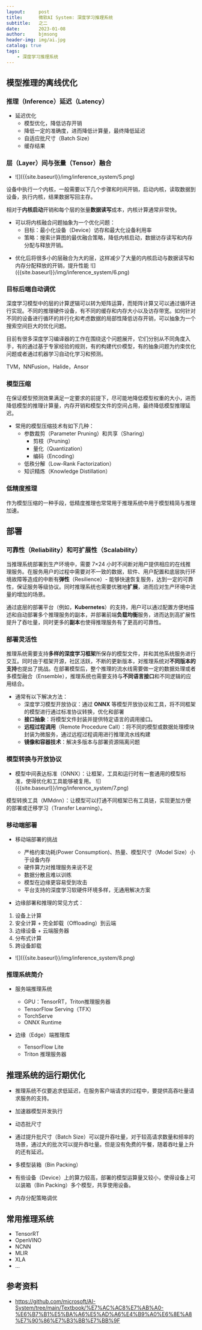 ```yaml
---
layout:     post
title:      微软AI System: 深度学习推理系统
subtitle:   之二
date:       2023-01-08
author:     bjmsong
header-img: img/ai.jpg
catalog: true
tags:
    - 深度学习推理系统
---
```


## 模型推理的离线优化

### 推理（Inference）延迟（Latency）

- 延迟优化
  - 模型优化，降低访存开销
  - 降低一定的准确度，进而降低计算量，最终降低延迟
  - 自适应批尺寸（Batch Size）
  - 缓存结果



### 层（Layer）间与张量（Tensor）融合

<ul> 
<li markdown="1">
![]({{site.baseurl}}/img/inference_system/5.png) 
</li> 
</ul> 

设备中执行一个内核，一般需要以下几个步骤和时间开销，启动内核，读取数据到设备，执行内核，结果数据写回主存。

相对于**内核启动**开销和每个层的张量**数据读写**成本，内核计算通常非常快。

- 可以将内核融合问题抽象为一个优化问题：
  - 目标：最小化设备（Device）访存和最大化设备利用率
  - 策略：搜索计算图的最优融合策略，降低内核启动，数据访存读写和内存分配与释放开销。

<ul> 
<li markdown="1">
优化后将很多小的层融合为大的层，这样减少了大量的内核启动与数据读写和内存分配释放的开销，提升性能
![]({{site.baseurl}}/img/inference_system/6.png) 
</li> 
</ul> 



### 目标后端自动调优

深度学习模型中的层的计算逻辑可以转为矩阵运算，而矩阵计算又可以通过循环进行实现。不同的推理硬件设备，有不同的缓存和内存大小以及访存带宽。如何针对不同的设备进行循环的并行化和考虑数据的局部性降低访存开销，可以抽象为一个搜索空间巨大的优化问题。

目前有很多深度学习编译器的工作在围绕这个问题展开，它们分别从不同角度入手，有的通过基于专家经验的规则，有的构建代价模型，有的抽象问题为约束优化问题或者通过机器学习自动化学习和预测。

TVM，NNFusion，Halide，Ansor



### 模型压缩

在保证模型预测效果满足一定要求的前提下，尽可能地降低模型权重的大小，进而降低模型的推理计算量，内存开销和模型文件的空间占用，最终降低模型推理延迟。

- 常用的模型压缩技术有如下几种：
  - 参数裁剪（Parameter Pruning）和共享（Sharing）
    - 剪枝（Pruning）
    - 量化（Quantization）
    - 编码（Encoding）
  - 低秩分解（Low-Rank Factorization）
  - 知识精炼（Knowledge Distillation）



### 低精度推理

作为模型压缩的一种手段，低精度推理也常常用于推理系统中用于模型精简与推理加速。



## 部署

### 可靠性（Reliability）和可扩展性（Scalability）

当推理系统部署到生产环境中，需要 7×24 小时不间断对用户提供相应的在线推理服务。在服务用户的过程中需要对不一致的数据，软件、用户配置和底层执行环境故障等造成的中断有**弹性**（Resilience）- 能够快速恢复服务，达到一定的可靠性，保证服务等级协议。同时推理系统也需要优雅地**扩展**，进而应对生产环境中流量的增加的场景。

通过底层的部署平台（例如，**Kubernetes**）的支持，用户可以通过配置方便地描述和自动部署多个推理服务的副本，并部署前端**负载均衡**服务，进而达到高扩展性提升了吞吐量，同时更多的**副本**也使得推理服务有了更高的可靠性。



### 部署灵活性

推理系统需要支持**多样的深度学习框架**所保存的模型文件，并和其他系统服务进行交互。同时由于框架开源，社区活跃，不断的更新版本，对推理系统对**不同版本的支持**也提出了挑战。在部署模型后，整个推理的流水线需要做一定的数据处理或者多模型融合（Ensemble），推理系统也需要支持与**不同语言接口**和不同逻辑的应用结合。

- 通常有以下解决方法：
  - 深度学习模型开放协议：通过 **ONNX** 等模型开放协议和工具，将不同框架的模型进行通过标准协议转换，优化和部署
  - **接口抽象**：将模型文件封装并提供特定语言的调用接口。
  - **远程过程调用**（Remote Procedure Call）：将不同的模型或数据处理模块封装为微服务，通过远程过程调用进行推理流水线构建
  - **镜像和容器技术**：解决多版本与部署资源隔离问题



### 模型转换与开放协议

<ul> 
<li markdown="1">
模型中间表达标准（ONNX）：让框架，工具和运行时有一套通用的模型标准，使得优化和工具能够被复用。
![]({{site.baseurl}}/img/inference_system/7.png) 
</li> 
</ul> 

模型转换工具（MMdnn）：让模型可以打通不同框架已有工具链，实现更加方便的部署或迁移学习（Transfer Learning）。



### 移动端部署

- 移动端部署的挑战
  - 严格约束功耗(Power Consumption)、热量、模型尺寸（Model Size）小于设备内存
  - 硬件算力对推理服务来说不足
  - 数据分散且难以训练
  - 模型在边缘更容易受到攻击
  - 平台支持的深度学习软硬件环境多样，无通用解决方案

- 边缘部署和推理的常见方式：

1. 设备上计算
2. 安全计算 + 完全卸载（Offloading）到云端
3. 边缘设备 + 云端服务器
4. 分布式计算
5. 跨设备卸载

<ul> 
<li markdown="1">
![]({{site.baseurl}}/img/inference_system/8.png) 
</li> 
</ul> 



### 推理系统简介

- 服务端推理系统
  - GPU：TensorRT，Triton推理服务器
  - TensorFlow Serving（TFX）
  - TorchServe
  - ONNX Runtime

- 边缘（Edge）端推理库
  - TensorFlow Lite
  - Triton 推理服务器



## 推理系统的运行期优化

- 推理系统不仅要追求低延迟，在服务客户端请求的过程中，要提供高吞吐量请求服务的支持。

- 加速器模型并发执行

- 动态批尺寸
  
- 通过提升批尺寸（Batch Size）可以提升吞吐量，对于较高请求数量和频率的场景，通过大的批次可以提升吞吐量。但是没有免费的午餐，随着吞吐量上升的还有延迟。
  
- 多模型装箱（Bin Packing）
  
- 有些设备（Device）上的算力较高，部署的模型运算量又较小，使得设备上可以装箱（Bin Packing）多个模型，共享使用设备。
  
- 内存分配策略调优

  

## 常用推理系统

- TensorRT
- OpenVINO
- NCNN
- MLIR
- XLA
- ...





## 参考资料

- https://github.com/microsoft/AI-System/tree/main/Textbook/%E7%AC%AC8%E7%AB%A0-%E6%B7%B1%E5%BA%A6%E5%AD%A6%E4%B9%A0%E6%8E%A8%E7%90%86%E7%B3%BB%E7%BB%9F